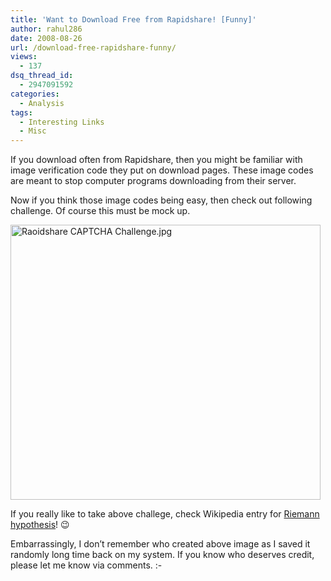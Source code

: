 ```yaml
---
title: 'Want to Download Free from Rapidshare! [Funny]'
author: rahul286
date: 2008-08-26
url: /download-free-rapidshare-funny/
views:
  - 137
dsq_thread_id:
  - 2947091592
categories:
  - Analysis
tags:
  - Interesting Links
  - Misc
---
```

If you download often from Rapidshare, then you might be familiar with image verification code they put on download pages. These image codes are meant to stop computer programs downloading from their server.

Now if you think those image codes being easy, then check out following challenge. Of course this must be mock up.

<img class="wp-image-53373" src="http://cdn.devilsworkshop.org/files/2008/08/raoidshare-captcha-challenge.jpg" alt="Raoidshare CAPTCHA Challenge.jpg" width="496" height="440" />

If you really like to take above challege, check Wikipedia entry for <a href="http://en.wikipedia.org/wiki/Riemann_hypothesis" onclick="_gaq.push(['_trackEvent', 'outbound-article', 'http://en.wikipedia.org/wiki/Riemann_hypothesis', 'Riemann hypothesis']);" >Riemann hypothesis</a>! 😉

Embarrassingly, I don&#8217;t remember who created above image as I saved it randomly long time back on my system. If you know who deserves credit, please let me know via comments. <img src="http://devilsworkshop.org/wp-includes/images/smilies/simple-smile.png" alt=":-)" class="wp-smiley" style="height: 1em; max-height: 1em;" />
